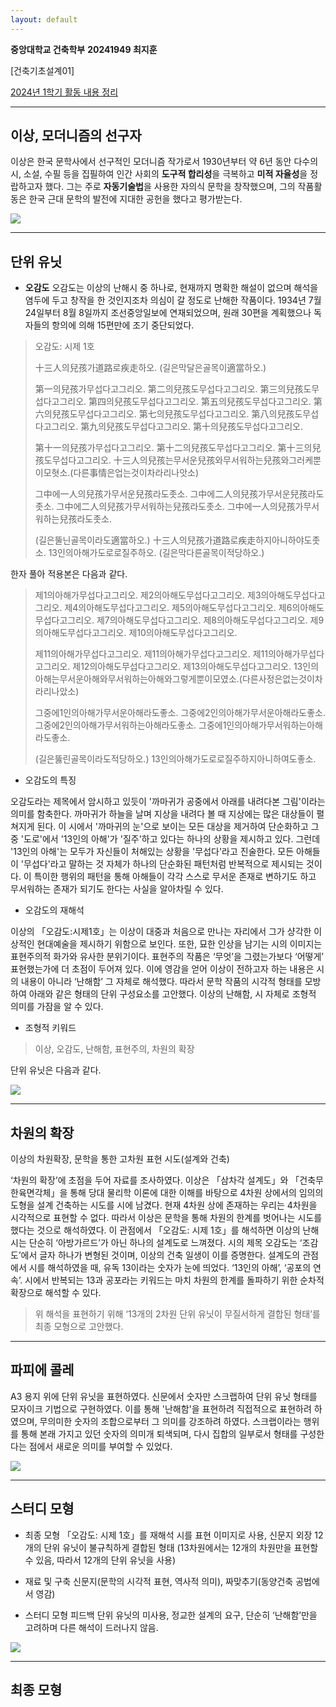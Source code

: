 ```yaml
---
layout: default
---
```


**중앙대학교 건축학부**
**20241949 최지훈**

[건축기초설계01]  

[2024년 1학기 활동 내용 정리](./another-page.html)


* * *

## 이상, 모더니즘의 선구자

 이상은 한국 문학사에서 선구적인 모더니즘 작가로서 1930년부터 약 6년 동안 다수의 시, 소설, 수필 등을 집필하여 인간 사회의 **도구적 합리성**을 극복하고 **미적 자율성**을 정랍하고자 했다. 그는 주로 **자동기술법**을 사용한 자의식 문학을 창작했으며, 그의 작품활동은 한국 근대 문학의 발전에 지대한 공헌을 했다고 평가받는다.

<img src = "./assets/images/sang.png">

* * *

## 단위 유닛

* **오감도**
 오감도는 이상의 난해시 중 하나로, 현재까지 명확한 해설이 없으며 해석을 염두에 두고 창작을 한 것인지조차 의심이 갈 정도로 난해한 작품이다. 1934년 7월 24일부터 8월 8일까지 조선중앙일보에 연재되었으며, 원래 30편을 계획했으나 독자들의 항의에 의해 15편만에 조기 중단되었다. 
 
> 오감도: 시제 1호
> 
> 十三人의兒孩가道路로疾走하오.
> (길은막달은골목이適當하오.)
> 
> 第一의兒孩가무섭다고그리오.
> 第二의兒孩도무섭다고그리오.
> 第三의兒孩도무섭다고그리오.
> 第四의兒孩도무섭다고그리오.
> 第五의兒孩도무섭다고그리오.
> 第六의兒孩도무섭다고그리오.
> 第七의兒孩도무섭다고그리오.
> 第八의兒孩도무섭다고그리오.
> 第九의兒孩도무섭다고그리오.
> 第十의兒孩도무섭다고그리오.
> 
> 第十一의兒孩가무섭다고그리오.
> 第十二의兒孩도무섭다고그리오.
> 第十三의兒孩도무섭다고그리오.
> 十三人의兒孩는무서운兒孩와무서워하는兒孩와그러케뿐이모혓소.(다른事情은업는것이차라리나앗소)
> 
> 그中에一人의兒孩가무서운兒孩라도좃소.
> 그中에二人의兒孩가무서운兒孩라도좃소.
> 그中에二人의兒孩가무서워하는兒孩라도좃소.
> 그中에一人의兒孩가무서워하는兒孩라도좃소.
> 
> (길은뚤닌골목이라도適當하오.)
> 十三人의兒孩가道路로疾走하지아니하야도좃소.
> 13인의아해가도로로질주하오.
> (길은막다른골목이적당하오.)

한자 풀아 적용본은 다음과 같다.

> 제1의아해가무섭다고그리오.
> 제2의아해도무섭다고그리오.
> 제3의아해도무섭다고그리오.
> 제4의아해도무섭다고그리오.
> 제5의아해도무섭다고그리오.
> 제6의아해도무섭다고그리오.
> 제7의아해도무섭다고그리오.
> 제8의아해도무섭다고그리오.
> 제9의아해도무섭다고그리오.
> 제10의아해도무섭다고그리오.
> 
> 제11의아해가무섭다고그리오.
> 제11의아해가무섭다고그리오.
> 제11의아해가무섭다고그리오.
> 제12의아해도무섭다고그리오.
> 제13의아해도무섭다고그리오.
> 13인의아해는무서운아해와무서워하는아해와그렇게뿐이모였소.(다른사정은없는것이차라리나았소)
> 
> 그중에1인의아해가무서운아해라도좋소.
> 그중에2인의아해가무서운아해라도좋소.
> 그중에2인의아해가무서워하는아해라도좋소.
> 그중에1인의아해가무서워하는아해라도좋소.
> 
> (길은뚫린골목이라도적당하오.)
> 13인의아해가도로로질주하지아니하여도좋소.

* 오감도의 특징

 오감도라는 제목에서 암시하고 있듯이 '까마귀가 공중에서 아래를 내려다본 그림'이라는 의미를 함축한다. 까마귀가 하늘을 날며 지상을 내려다 볼 때 지상에는 많은 대상들이 펼쳐지게 된다. 이 시에서 '까마귀의 눈'으로 보이는 모든 대상을 제거하여 단순화하고 그 중 '도로'에서 '13인의 아해'가 '질주'하고 있다는 하나의 상황을 제시하고 있다. 그런데 '13인의 아해'는 모두가 자신들이 처해있는 상황을 '무섭다'라고 진술한다. 모든 아해들이 '무섭다'라고 말하는 것 자체가 하나의 단순화된 패턴처럼 반복적으로 제시되는 것이다. 이 특이한 행위의 패턴을 통해 아해들이 각각 스스로 무서운 존재로 변하기도 하고 무서워하는 존재가 되기도 한다는 사실을 알아차릴 수 있다.

* 오감도의 재해석

이상의 「오감도:시제1호」는 이상이 대중과 처음으로 만나는 자리에서 그가 샹각한 이상적인 현대예술을 제시하기 위함으로 보인다. 또한, 묘한 인상을 남기는 시의 이미지는 표현주의적 화가와 유사한 분위기이다. 
 표현주의 작품은 ‘무엇’을 그렸는가보다 ‘어떻게’ 표현했는가에 더 초점이 두어져 있다. 이에 영감을 얻어 이상이 전하고자 하는 내용은 시의 내용이 아니라 ‘난해함’ 그 자체로 해석했다. 따라서 문학 작품의 시각적 형태를 모방하여 아래와 같은 형태의 단위 구성요소를 고안했다.
 이상의 난해함, 시 자체로 조형적 의미를 가잠을 알 수 있다.
 
* 조형적 키워드

> 이상, 오감도, 난해함, 표현주의, 차원의 확장

단위 유닛은 다음과 같다.

<img src = "./assets/images/%EB%8B%A8%EC%9C%84%20%EC%9C%A0%EB%8B%9B.png">

* * *

## 차원의 확장

이상의 차원확장, 문학을 통한 고차원 표현 시도(설계와 건축)

‘차원의 확장’에 초점을 두어 자료를 조사하였다. 이상은 「삼차각 설계도」와 「건축무한육면각체」을 통해 당대 물리학 이론에 대한 이해를 바탕으로 4차원 상에서의 임의의 도형을 설계 건축하는 시도를 시에 남겼다. 현재 4차원 상에 존재하는 우리는 4차원을 시각적으로 표현할 수 없다. 따라서 이상은 문학을 통해 차원의 한계를 벗어나는 시도를 했다는 것으로 해석하였다.
 이 관점에서 「오감도: 시제 1호」를 해석하면 이상의 난해시는 단순히 ‘아방가르드’가 아닌 하나의 설계도로 느껴졌다. 시의 제목 오감도는 ‘조감도’에서 글자 하나가 변형된 것이며, 이상의 건축 일생이 이를 증명한다. 설계도의 관점에서 시를 해석하였을 때, 유독 13이라는 숫자가 눈에 띄었다. ‘13인의 아해’, ‘공포의 연속’. 시에서 반복되는 13과 공포라는 키워드는 마치 차원의 한계를 돌파하기 위한 순차적 확장으로 해석할 수 있다.

> 위 해석을 표현하기 위해 ‘13개의 2차원 단위 유닛이 무질서하게 결합된 형태’를 최종 모형으로 고안했다.

* * *

## 파피에 콜레

 A3 용지 위에 단위 유닛을 표현하였다. 신문에서 숫자만 스크랩하여 단위 유닛 형태를 모자이크 기법으로 구현하였다. 이를 통해 '난해함'을 표현하려 직접적으로 표현하려 하였으며, 무의미한 숫자의 조합으로부터 그 의미를 강조하려 하였다.
 스크랩이라는 행위를 통해 본래 가지고 있던 숫자의 의미개 퇴색되며, 다시 집합의 일부로서 형태를 구성한다는 점에서 새로운 의미를 부여할 수 있었다.

<img src = "./assets/images/%ED%8C%8C%ED%94%BC%EC%97%90%20%EC%BD%9C%EB%A0%88.png">

* * *

## 스터디 모형

* 최종 모형
「오감도: 시제 1호」를 재해석
시를 표현 이미지로 사용, 신문지 외장
12개의 단위 유닛이 불규칙하게 결합된 형태
(13차원에서는 12개의 차원만을 표현할 수 있음, 따라서 12개의 단위 유닛을 사용)

* 재료 및 구축
  신문지(문학의 시각적 표현, 역사적 의미), 짜맞추기(동양건축 공법에서 영감)

* 스터디 모형 피드백
단위 유닛의 미사용, 정교한 설계의 요구, 단순히 ‘난해함’만을 고려하며 다른 해석이 드러나지 않음.

<img src = "./assets/images/%EC%8A%A4%ED%84%B0%EB%94%94%EB%AA%A8%ED%98%95.png">

* * *

## 최종 모형


